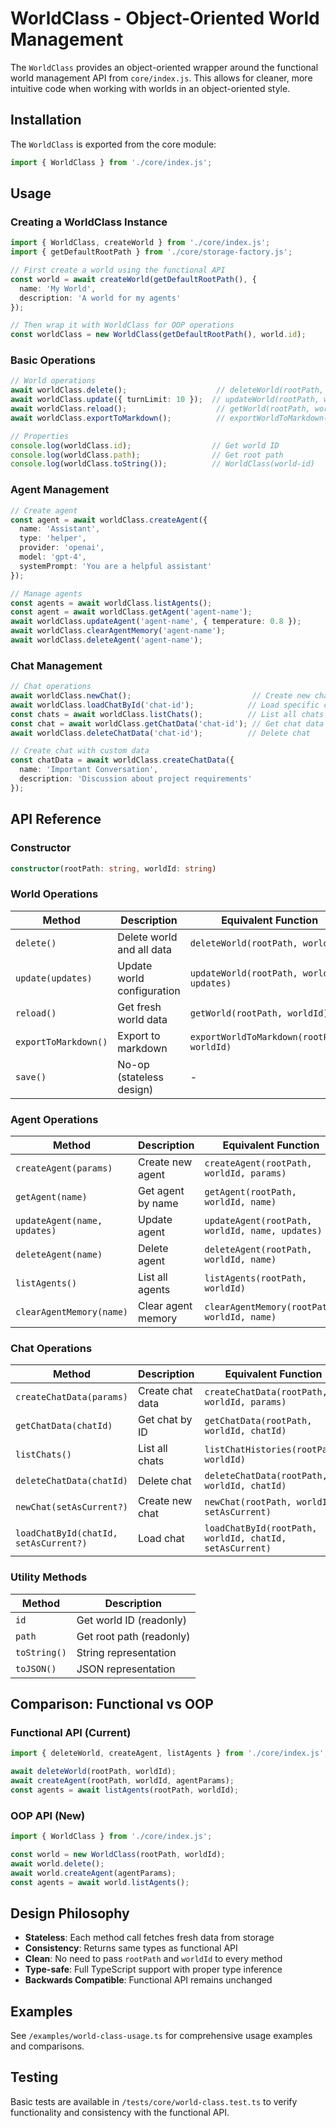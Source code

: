 # WorldClass - Object-Oriented World Management

The `WorldClass` provides an object-oriented wrapper around the functional world management API from `core/index.js`. This allows for cleaner, more intuitive code when working with worlds in an object-oriented style.

## Installation

The `WorldClass` is exported from the core module:

```typescript
import { WorldClass } from './core/index.js';
```

## Usage

### Creating a WorldClass Instance

```typescript
import { WorldClass, createWorld } from './core/index.js';
import { getDefaultRootPath } from './core/storage-factory.js';

// First create a world using the functional API
const world = await createWorld(getDefaultRootPath(), {
  name: 'My World',
  description: 'A world for my agents'
});

// Then wrap it with WorldClass for OOP operations
const worldClass = new WorldClass(getDefaultRootPath(), world.id);
```

### Basic Operations

```typescript
// World operations
await worldClass.delete();                    // deleteWorld(rootPath, worldId)
await worldClass.update({ turnLimit: 10 });  // updateWorld(rootPath, worldId, updates)
await worldClass.reload();                    // getWorld(rootPath, worldId)
await worldClass.exportToMarkdown();          // exportWorldToMarkdown(rootPath, worldId)

// Properties
console.log(worldClass.id);                  // Get world ID
console.log(worldClass.path);                // Get root path
console.log(worldClass.toString());          // WorldClass(world-id)
```

### Agent Management

```typescript
// Create agent
const agent = await worldClass.createAgent({
  name: 'Assistant',
  type: 'helper',
  provider: 'openai',
  model: 'gpt-4',
  systemPrompt: 'You are a helpful assistant'
});

// Manage agents
const agents = await worldClass.listAgents();
const agent = await worldClass.getAgent('agent-name');
await worldClass.updateAgent('agent-name', { temperature: 0.8 });
await worldClass.clearAgentMemory('agent-name');
await worldClass.deleteAgent('agent-name');
```

### Chat Management

```typescript
// Chat operations
await worldClass.newChat();                           // Create new chat
await worldClass.loadChatById('chat-id');            // Load specific chat
const chats = await worldClass.listChats();          // List all chats
const chat = await worldClass.getChatData('chat-id'); // Get chat data
await worldClass.deleteChatData('chat-id');          // Delete chat

// Create chat with custom data
const chatData = await worldClass.createChatData({
  name: 'Important Conversation',
  description: 'Discussion about project requirements'
});
```

## API Reference

### Constructor

```typescript
constructor(rootPath: string, worldId: string)
```

### World Operations

| Method | Description | Equivalent Function |
|--------|-------------|-------------------|
| `delete()` | Delete world and all data | `deleteWorld(rootPath, worldId)` |
| `update(updates)` | Update world configuration | `updateWorld(rootPath, worldId, updates)` |
| `reload()` | Get fresh world data | `getWorld(rootPath, worldId)` |
| `exportToMarkdown()` | Export to markdown | `exportWorldToMarkdown(rootPath, worldId)` |
| `save()` | No-op (stateless design) | - |

### Agent Operations

| Method | Description | Equivalent Function |
|--------|-------------|-------------------|
| `createAgent(params)` | Create new agent | `createAgent(rootPath, worldId, params)` |
| `getAgent(name)` | Get agent by name | `getAgent(rootPath, worldId, name)` |
| `updateAgent(name, updates)` | Update agent | `updateAgent(rootPath, worldId, name, updates)` |
| `deleteAgent(name)` | Delete agent | `deleteAgent(rootPath, worldId, name)` |
| `listAgents()` | List all agents | `listAgents(rootPath, worldId)` |
| `clearAgentMemory(name)` | Clear agent memory | `clearAgentMemory(rootPath, worldId, name)` |

### Chat Operations

| Method | Description | Equivalent Function |
|--------|-------------|-------------------|
| `createChatData(params)` | Create chat data | `createChatData(rootPath, worldId, params)` |
| `getChatData(chatId)` | Get chat by ID | `getChatData(rootPath, worldId, chatId)` |
| `listChats()` | List all chats | `listChatHistories(rootPath, worldId)` |
| `deleteChatData(chatId)` | Delete chat | `deleteChatData(rootPath, worldId, chatId)` |
| `newChat(setAsCurrent?)` | Create new chat | `newChat(rootPath, worldId, setAsCurrent)` |
| `loadChatById(chatId, setAsCurrent?)` | Load chat | `loadChatById(rootPath, worldId, chatId, setAsCurrent)` |

### Utility Methods

| Method | Description |
|--------|-------------|
| `id` | Get world ID (readonly) |
| `path` | Get root path (readonly) |
| `toString()` | String representation |
| `toJSON()` | JSON representation |

## Comparison: Functional vs OOP

### Functional API (Current)
```typescript
import { deleteWorld, createAgent, listAgents } from './core/index.js';

await deleteWorld(rootPath, worldId);
await createAgent(rootPath, worldId, agentParams);
const agents = await listAgents(rootPath, worldId);
```

### OOP API (New)
```typescript
import { WorldClass } from './core/index.js';

const world = new WorldClass(rootPath, worldId);
await world.delete();
await world.createAgent(agentParams);
const agents = await world.listAgents();
```

## Design Philosophy

- **Stateless**: Each method call fetches fresh data from storage
- **Consistency**: Returns same types as functional API
- **Clean**: No need to pass `rootPath` and `worldId` to every method
- **Type-safe**: Full TypeScript support with proper type inference
- **Backwards Compatible**: Functional API remains unchanged

## Examples

See `/examples/world-class-usage.ts` for comprehensive usage examples and comparisons.

## Testing

Basic tests are available in `/tests/core/world-class.test.ts` to verify functionality and consistency with the functional API.
